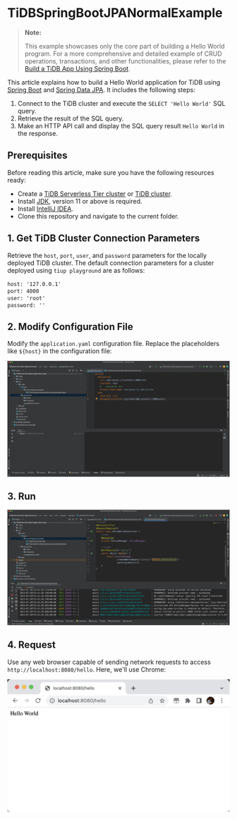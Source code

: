 # TiDBSpringBootJPANormalExample

> **Note:**
>
> This example showcases only the core part of building a Hello World program. For a more comprehensive and detailed example of CRUD operations, transactions, and other functionalities, please refer to the [Build a TiDB App Using Spring Boot](https://docs.pingcap.com/tidb/stable/dev-guide-sample-application-java-spring-boot).

This article explains how to build a Hello World application for TiDB using [Spring Boot](https://spring.io/projects/spring-boot) and [Spring Data JPA](https://spring.io/projects/spring-data-jpa). It includes the following steps:

1. Connect to the TiDB cluster and execute the `SELECT 'Hello World'` SQL query.
2. Retrieve the result of the SQL query.
3. Make an HTTP API call and display the SQL query result `Hello World` in the response.

## Prerequisites

Before reading this article, make sure you have the following resources ready:

- Create a [TiDB Serverless Tier cluster](https://docs.pingcap.com/tidbcloud/dev-guide-build-cluster-in-cloud) or [TiDB cluster](https://docs.pingcap.com/tidb/stable/quick-start-with-tidb).
- Install [JDK](https://openjdk.org/projects/jdk/17/), version 11 or above is required.
- Install [IntelliJ IDEA](https://www.jetbrains.com/idea/).
- Clone this repository and navigate to the current folder.

## 1. Get TiDB Cluster Connection Parameters

Retrieve the `host`, `port`, `user`, and `password` parameters for the locally deployed TiDB cluster. The default connection parameters for a cluster deployed using `tiup playground` are as follows:

```properties
host: '127.0.0.1'
port: 4000
user: 'root'
password: ''
```

## 2. Modify Configuration File

Modify the `application.yaml` configuration file. Replace the placeholders like `${host}` in the configuration file:

![hello-world-java-spring-boot-jpa-config](/media/hello-world-java-spring-boot-jpa-config.jpg)

## 3. Run

![hello-world-java-spring-boot-jpa-run](/media/hello-world-java-spring-boot-jpa-run.jpg)

## 4. Request

Use any web browser capable of sending network requests to access `http://localhost:8080/hello`. Here, we'll use Chrome:

![hello-world-java-spring-boot-result](/media/hello-world-java-spring-boot-result.jpg)
